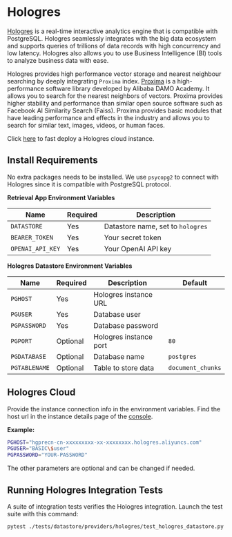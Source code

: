 # Hologres

[Hologres](https://www.alibabacloud.com/help/en/hologres/latest/introduction) is a real-time interactive analytics engine that is compatible with PostgreSQL. Hologres seamlessly integrates with the big data ecosystem and supports queries of trillions of data records with high concurrency and low latency. Hologres also allows you to use Business Intelligence (BI) tools to analyze business data with ease.

Hologres provides high performance vector storage and nearest neighbour searching by deeply integrating `Proxima` index.
[Proxima](https://www.alibabacloud.com/help/en/hologres/latest/vector-processing) is a high-performance software library developed by Alibaba DAMO Academy. It allows you to search for the nearest neighbors of vectors. Proxima provides higher stability and performance than similar open source software such as Facebook AI Similarity Search (Faiss). Proxima provides basic modules that have leading performance and effects in the industry and allows you to search for similar text, images, videos, or human faces.

Click [here](https://www.alibabacloud.com/en/product/hologres) to fast deploy a Hologres cloud instance.

## Install Requirements

No extra packages needs to be installed. We use `psycopg2` to connect with Hologres since it is compatible with PostgreSQL protocol.

**Retrieval App Environment Variables**

| Name             | Required | Description                       |
| ---------------- | -------- | --------------------------------- |
| `DATASTORE`      | Yes      | Datastore name, set to `hologres` |
| `BEARER_TOKEN`   | Yes      | Your secret token                 |
| `OPENAI_API_KEY` | Yes      | Your OpenAI API key               |

**Hologres Datastore Environment Variables**

| Name          | Required | Description            | Default           |
| ------------- | -------- | ---------------------- | ----------------- |
| `PGHOST`      | Yes      | Hologres instance URL  |                   |
| `PGUSER`      | Yes      | Database user          |                   |
| `PGPASSWORD`  | Yes      | Database password      |                   |
| `PGPORT`      | Optional | Hologres instance port | `80`              |
| `PGDATABASE`  | Optional | Database name          | `postgres`        |
| `PGTABLENAME` | Optional | Table to store data    | `document_chunks` |

## Hologres Cloud

Provide the instance connection info in the environment variables.
Find the host url in the instance details page of the [console](https://hologram.console.aliyun.com).

**Example:**

```bash
PGHOST="hgprecn-cn-xxxxxxxxx-xx-xxxxxxxx.hologres.aliyuncs.com"
PGUSER="BASIC\$user"
PGPASSWORD="YOUR-PASSWORD"
```

The other parameters are optional and can be changed if needed.

## Running Hologres Integration Tests

A suite of integration tests verifies the Hologres integration. Launch the test suite with this command:

```bash
pytest ./tests/datastore/providers/hologres/test_hologres_datastore.py
```
